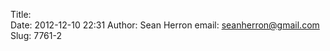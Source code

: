 Title:  
Date: 2012-12-10 22:31
Author: Sean Herron
email: seanherron@gmail.com
Slug: 7761-2

<!-- embed this into your page to view the Interactive GER -->

<div id="ger_hype_container"
style="position:relative;overflow:hidden;width:1022px;height:690px;">

<script type="text/javascript" charset="utf-8" src="http://open.nasa.gov/GER_Resources/ger_hype_generated_script.js?4520"></script>

</div>

<!-- end GER -->
